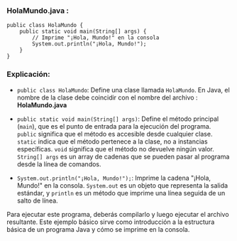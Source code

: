 ### HolaMundo.java :


```
public class HolaMundo {
    public static void main(String[] args) {
        // Imprime "¡Hola, Mundo!" en la consola
        System.out.println("¡Hola, Mundo!");
    }
}
```

### Explicación:

- `public class HolaMundo`: Define una clase llamada `HolaMundo`. En Java, el nombre de la clase debe coincidir con el nombre del archivo :  **HolaMundo.java**

- `public static void main(String[] args)`: Define el método principal (`main`), que es el punto de entrada para la ejecución del programa. `public` significa que el método es accesible desde cualquier clase. `static` indica que el método pertenece a la clase, no a instancias específicas. `void` significa que el método no devuelve ningún valor. `String[] args` es un array de cadenas que se pueden pasar al programa desde la línea de comandos.

- `System.out.println("¡Hola, Mundo!");`: Imprime la cadena "¡Hola, Mundo!" en la consola. `System.out` es un objeto que representa la salida estándar, y `println` es un método que imprime una línea seguida de un salto de línea.

Para ejecutar este programa, deberás compilarlo y luego ejecutar el archivo resultante. Este ejemplo básico sirve como introducción a la estructura básica de un programa Java y cómo se imprime en la consola.
